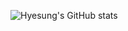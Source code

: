 ![Hyesung's GitHub stats](https://github-readme-stats.vercel.app/api?username=hyesung99&show_icons=true&theme=gruvbox)
